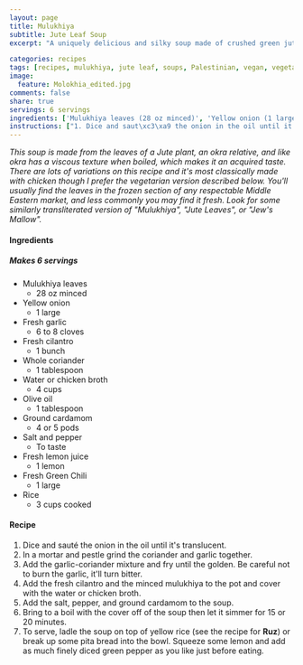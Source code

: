 ```yaml
---
layout: page
title: Mulukhiya
subtitle: Jute Leaf Soup
excerpt: "A uniquely delicious and silky soup made of crushed green jute leaf, plenty of fresh cilantro, and garlic."

categories: recipes
tags: [recipes, mulukhiya, jute leaf, soups, Palestinian, vegan, vegetarian]
image:
  feature: Molokhia_edited.jpg
comments: false
share: true
servings: 6 servings
ingredients: ['Mulukhiya leaves (28 oz minced)', 'Yellow onion (1 large)', 'Fresh garlic (6 to 8 cloves)', 'Fresh cilantro (1 bunch)', 'Whole coriander (1 tablespoon)', 'Water or chicken broth (4 cups)', 'Olive oil (1 tablespoon)', 'Ground cardamom (4 or 5 pods)', 'Salt and pepper (To taste)', 'Fresh lemon juice (1 lemon)', 'Fresh Green Chili (1 large)', 'Rice (3 cups cooked)']
instructions: ["1. Dice and saut\xc3\xa9 the onion in the oil until it's translucent.", '2. In a mortar and pestle grind the coriander and garlic together.', "3. Add the garlic-coriander mixture and fry until the golden. Be careful not to burn the garlic, it'll turn bitter.", '4. Add the fresh cilantro and the minced mulukhiya to the pot and cover with the water or chicken broth.', '5. Add the salt, pepper, and ground cardamom to the soup.', '6. Bring to a boil with the cover off of the soup then let it simmer for 15 or 20 minutes.', '7. To serve, ladle the soup on top of yellow rice (see the recipe for **Ruz**) or break up some pita bread into the bowl. Squeeze some lemon and add as much finely diced green pepper as you like just before eating.']
---
```




*This soup is made from the leaves of a Jute plant, an okra relative, and like okra has a viscous texture when boiled, which makes it an acquired taste. There are lots of variations on this recipe and it's most classically made with chicken though I prefer the vegetarian version described below. You'll usually find the leaves in the frozen section  of any respectable Middle Eastern market, and less commonly you may find it fresh. Look for some similarly transliterated version of "Mulukhiya", "Jute Leaves", or "Jew's Mallow".*

#### Ingredients

##### Makes 6 servings

* Mulukhiya leaves
    - 28 oz minced
* Yellow onion
    - 1 large
* Fresh garlic
    - 6 to 8 cloves
* Fresh cilantro
    - 1 bunch
* Whole coriander
    - 1 tablespoon
* Water or chicken broth
    - 4 cups
* Olive oil
    - 1 tablespoon
* Ground cardamom
    - 4 or 5 pods
* Salt and pepper
    -  To taste
* Fresh lemon juice
    - 1 lemon
* Fresh Green Chili
    - 1 large
* Rice
    - 3 cups cooked

#### Recipe

1. Dice and sauté the onion in the oil until it's translucent.
2. In a mortar and pestle grind the coriander and garlic together.
3. Add the garlic-coriander mixture and fry until the golden. Be careful not to burn the garlic, it'll turn bitter.
4. Add the fresh cilantro and the minced mulukhiya to the pot and cover with the water or chicken broth.
5. Add the salt, pepper, and ground cardamom to the soup.
6. Bring to a boil with the cover off of the soup then let it simmer for 15 or 20 minutes.
7. To serve, ladle the soup on top of yellow rice (see the recipe for **Ruz**) or break up some pita bread into the bowl. Squeeze some lemon and add as much finely diced green pepper as you like just before eating.
